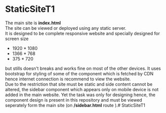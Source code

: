 # StaticSiteT1

The main site is <b>index.html</b> <br>
The site can be viewed or deployed using any static server. <br>
It is designed to be complete responsive website and specially designed for screen size 
<ul>
<li> 1920 * 1080
<li> 1366 * 768
<li> 375 * 720
</ul>
but stills doesn't breaks and works fine on most of the other devices.
It uses bootstrap for styling of some of the component which is fetched by CDN hence internet connection is recommend to view the website.
<br>
Due to the restriction that site must be static and side content cannot be altered, the sidebar component which appears only on mobile device is not added in the main website.
Yet the task was only for designing hence, the component design is present in this repository and must be viewed seperately form the main site (on <b>/sidebar.html</b> route ).# StaticSiteT1
